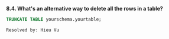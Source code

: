 **8.4. What's an alternative way to delete all the rows in a table?**

```sql
TRUNCATE TABLE yourschema.yourtable;
```

`Resolved by: Hieu Vu`

